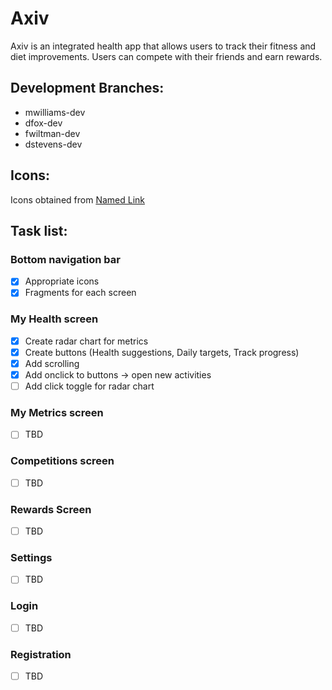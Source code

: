 # Axiv
Axiv is an integrated health app that allows users to track their fitness and
diet improvements. Users can compete with their friends and earn rewards.
## Development Branches:
* mwilliams-dev
* dfox-dev
* fwiltman-dev
* dstevens-dev
## Icons:
Icons obtained from [Named Link](https://material.io/tools/icons/ "Material
Design")
## Task list:
### Bottom navigation bar
- [x] Appropriate icons
- [x] Fragments for each screen
### My Health screen
- [x] Create radar chart for metrics
- [x] Create buttons (Health suggestions, Daily targets, Track progress)
- [x] Add scrolling
- [x] Add onclick to buttons -> open new activities
- [ ] Add click toggle for radar chart
### My Metrics screen
- [ ] TBD
### Competitions screen
- [ ] TBD
### Rewards Screen
- [ ] TBD
### Settings
- [ ] TBD
### Login
- [ ] TBD
### Registration
- [ ] TBD
